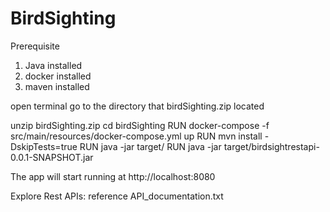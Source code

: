 # BirdSighting

Prerequisite

1. Java installed
2. docker installed
3. maven installed

open terminal go to the directory that birdSighting.zip located

unzip birdSighting.zip
cd birdSighting
RUN docker-compose -f src/main/resources/docker-compose.yml up
RUN mvn install -DskipTests=true
RUN java -jar target/
RUN java -jar target/birdsightrestapi-0.0.1-SNAPSHOT.jar
 
The app will start running at http://localhost:8080 
  
Explore Rest APIs:  reference API_documentation.txt